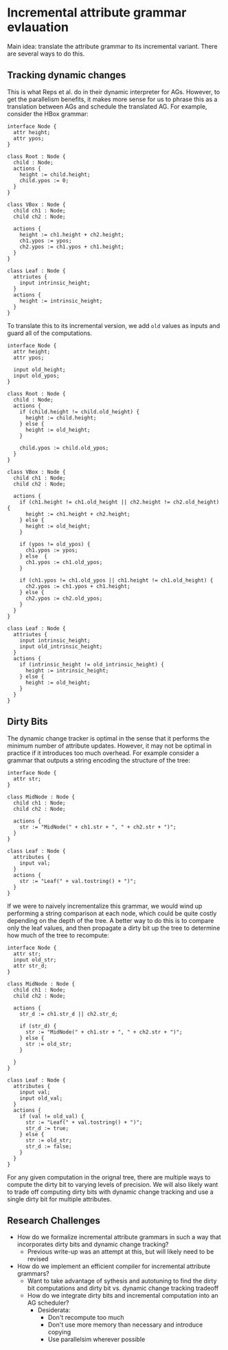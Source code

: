 # Incremental attribute grammar evlauation

Main idea: translate the attribute grammar to its incremental variant. There
are several ways to do this.

## Tracking dynamic changes

This is what Reps et al. do in their dynamic interpreter for AGs. However, to
get the parallelism benefits, it makes more sense for us to phrase this as a
translation between AGs and schedule the translated AG. For example, consider
the HBox grammar:

```
interface Node {
  attr height;
  attr ypos;
}

class Root : Node {
  child : Node;
  actions {
    height := child.height;
    child.ypos := 0;
  }
}

class VBox : Node {
  child ch1 : Node;
  child ch2 : Node;

  actions { 
    height := ch1.height + ch2.height;
    ch1.ypos := ypos;
    ch2.ypos := ch1.ypos + ch1.height;
  }
}

class Leaf : Node {
  attriutes {
    input intrinsic_height;
  }
  actions {
    height := intrinsic_height;
  }
}
```

To translate this to its incremental version, we add `old` values as inputs and
guard all of the computations.

```
interface Node {
  attr height;
  attr ypos;

  input old_height;
  input old_ypos;
}

class Root : Node {
  child : Node;
  actions {
    if (child.height != child.old_height) {
      height := child.height;
    } else {
      height := old_height;
    }
  
    child.ypos := child.old_ypos;
  }
}

class VBox : Node {
  child ch1 : Node;
  child ch2 : Node;

  actions { 
    if (ch1.height != ch1.old_height || ch2.height != ch2.old_height) {
      height := ch1.height + ch2.height;
    } else {
      height := old_height;
    }

    if (ypos != old_ypos) {
      ch1.ypos := ypos;
    } else  {
      ch1.ypos := ch1.old_ypos;
    }

    if (ch1.ypos != ch1.old_ypos || ch1.height != ch1.old_height) {
      ch2.ypos := ch1.ypos + ch1.height;
    } else {
      ch2.ypos := ch2.old_ypos;
    }
  }
}

class Leaf : Node {
  attriutes {
    input intrinsic_height;
    input old_intrinsic_height;
  }
  actions {
    if (intrinsic_height != old_intrinsic_height) {
      height := intrinsic_height;
    } else {
      height := old_height;
    }
  }
}
```

## Dirty Bits

The dynamic change tracker is optimal in the sense that it performs the minimum
number of attribute updates. However, it may not be optimal in practice if it
introduces too much overhead. For example consider a grammar that outputs a
string encoding the structure of the tree:

```
interface Node {
  attr str;
}

class MidNode : Node {
  child ch1 : Node;
  child ch2 : Node;

  actions {
    str := "MidNode(" + ch1.str + ", " + ch2.str + ")";
  }
}

class Leaf : Node {
  attributes {
    input val;
  }
  actions {
    str := "Leaf(" + val.tostring() + ")";
  }
}
```

If we were to naively incrementalize this grammar, we would wind up performing
a string comparison at each node, which could be quite costly depending on the
depth of the tree. A better way to do this is to compare only the leaf values,
and then propagate a dirty bit up the tree to determine how much of the tree to
recompute:

```
interface Node {
  attr str;
  input old_str;
  attr str_d;
}

class MidNode : Node {
  child ch1 : Node;
  child ch2 : Node;

  actions {
    str_d := ch1.str_d || ch2.str_d;
  
    if (str_d) {
      str := "MidNode(" + ch1.str + ", " + ch2.str + ")";
    } else {
      str := old_str;
    }

  }
}

class Leaf : Node {
  attributes {
    input val;
    input old_val;
  }
  actions {
    if (val != old_val) {
      str := "Leaf(" + val.tostring() + ")";
      str_d := true;
    } else {
      str := old_str;
      str_d := false;
    }
  }
}
```

For any given computation in the orignal tree, there are multiple ways to
compute the dirty bit to varying levels of precision. We will also likely want
to trade off computing dirty bits with dynamic change tracking and use a single
dirty bit for multiple attributes.

## Research Challenges

* How do we formalize incremental attribute grammars in such a way that incorporates dirty bits and dynamic change tracking?
  * Previous write-up was an attempt at this, but will likely need to be revised
* How do we implement an efficient compiler for incremental attribute grammars?
  * Want to take advantage of sythesis and autotuning to find the dirty bit computations and dirty bit vs. dynamic change tracking tradeoff
  * How do we integrate dirty bits and incremental computation into an AG scheduler?
    * Desiderata:
      * Don't recompute too much
      * Don't use more memory than necessary and introduce copying
      * Use parallelsim wherever possible
